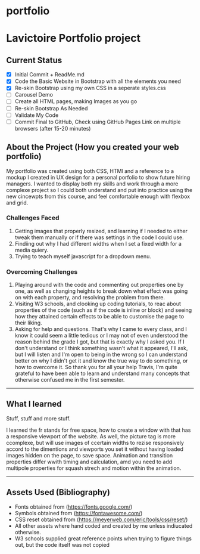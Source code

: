 # portfolio
# Lavictoire Portfolio project

## Current Status 

- [x] Initial Commit + ReadMe.md
- [x] Code the Basic Website in Bootstrap with all the elements you need
- [x] Re-skin Bootstrap using my own CSS in a seperate styles.css
- [ ] Carousel Demo 
- [ ] Create all HTML pages, making Images as you go
- [ ] Re-skin Bootstrap As Needed 
- [ ] Validate My Code
- [ ] Commit Final to GitHub, Check using GitHub Pages Link on multiple browsers (after 15-20 minutes)

## About the Project (How you created your web portfolio)

My portfolio was created using both CSS, HTMl and a reference to a mockup I created in UX design for a personal porfolio to show future hiring managers. I wanted to display both my skills and work through a more complexe project so I could both understand and put into practice using the new cincewpts from this course, and feel comfortable enough with flexbox and grid.

### Challenges Faced 

1. Getting images that properly resized, and learning if I needed to either tweak them manually or if there was settings in the code I could use.
2. Findiing out why I had different widths when I set a fixed width for a media quiery.
3. Trying to teach myself javascript for a dropdown menu.

### Overcoming Challenges

1. Playing around with the code and commenting out properties one by one, as well as changing heights to break down what effect was going on with each property, and resolving the problem from there.
2. Visiting W3 schools, and clooking up coding tutorials, to reac about properties of the code (such as if the code is inline or block) and seeing how they attained certain effects to be able to customise the page to their liking.
3. Asking for help and questions. That's why I came to every class, and I know it could seem a little tedious or I may not of even understood the reason behind the grade I got, but that is exactly why I asked you. If I don't understand or I think something wasn't what it appeared, I'll ask, but I will listen and I'm open to being in the wrong so I can understand better on why I didn't get it and know the true way to do something, or how to overcome it. So thank you for all your help Travis, I'm quite grateful to have been able to learn and understand many concepts that otherwise confused me in the first semester.

---

## What I learned

Stuff, stuff and more stuff.

I learned the fr stands for free space, how to create a window with that has a responsive viewport of the website. As well, the picture tag is more ccomplexe, but will use images of ccertain widths to rezise responsively accord to the dimentions and viewports you set it without having loaded images hidden on the page, to save space. Animation and transition properties differ wwith timing and calculation, amd you need to add multipole properties for squash strech and motion within the animation.

---

## Assets Used (Bibliography)

- Fonts obtained from (https://fonts.google.com/)
- Symbols obtained from (https://fontawesome.com/)
- CSS reset obtained from (https://meyerweb.com/eric/tools/css/reset/)
- All other assets where hand coded and created by me unless indiucated otherwise.
- W3 schools supplied great reference points when trying to figure things out, but the code itself was not copied
